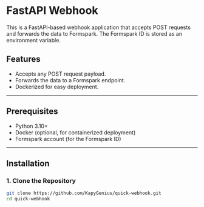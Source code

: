 # FastAPI Webhook

This is a FastAPI-based webhook application that accepts POST requests and forwards the data to Formspark. The Formspark ID is stored as an environment variable.

## Features

- Accepts any POST request payload.
- Forwards the data to a Formspark endpoint.
- Dockerized for easy deployment.

---

## Prerequisites

- Python 3.10+
- Docker (optional, for containerized deployment)
- Formspark account (for the Formspark ID)

---

## Installation

### 1. Clone the Repository

```bash
git clone https://github.com/KapyGenius/quick-webhook.git
cd quick-webhook
```